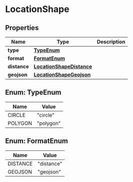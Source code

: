 

# LocationShape


## Properties

| Name | Type | Description |
|------------ | ------------- | ------------- |
|**type** | [**TypeEnum**](#TypeEnum) |  |
|**format** | [**FormatEnum**](#FormatEnum) |  |
|**distance** | [**LocationShapeDistance**](LocationShapeDistance.md) |  |
|**geojson** | [**LocationShapeGeojson**](LocationShapeGeojson.md) |  |



## Enum: TypeEnum

| Name | Value |
|---- | -----|
| CIRCLE | &quot;circle&quot; |
| POLYGON | &quot;polygon&quot; |



## Enum: FormatEnum

| Name | Value |
|---- | -----|
| DISTANCE | &quot;distance&quot; |
| GEOJSON | &quot;geojson&quot; |




